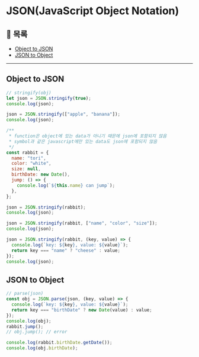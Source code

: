 # JSON(JavaScript Object Notation)

## 📖 목록

- [Object to JSON](#object-to-json)
- [JSON to Object](#json-to-object)

---

## Object to JSON

```js
// stringify(obj)
let json = JSON.stringify(true);
console.log(json);

json = JSON.stringify(["apple", "banana"]);
console.log(json);

/**
 * function은 object에 있는 data가 아니기 때문에 json에 포함되지 않음
 * symbol과 같은 javascript에만 있는 data도 json에 포함되지 않음
 */
const rabbit = {
  name: "tori",
  color: "white",
  size: null,
  birthDate: new Date(),
  jump: () => {
    console.log(`${this.name} can jump`);
  },
};

json = JSON.stringify(rabbit);
console.log(json);

json = JSON.stringify(rabbit, ["name", "color", "size"]);
console.log(json);

json = JSON.stringify(rabbit, (key, value) => {
  console.log(`key: ${key}, value: ${value}`);
  return key === "name" ? "cheese" : value;
});
console.log(json);
```

## JSON to Object

```js
// parse(json)
const obj = JSON.parse(json, (key, value) => {
  console.log(`key: ${key}, value: ${value}`);
  return key === "birthDate" ? new Date(value) : value;
});
console.log(obj);
rabbit.jump();
// obj.jump(); // error

console.log(rabbit.birthDate.getDate());
console.log(obj.birthDate);
```
